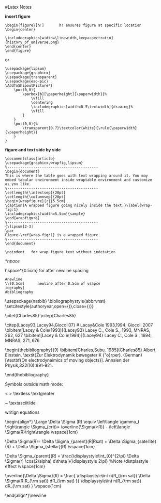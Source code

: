 ﻿
 #Latex Notes
 
 
 
**insert figure**
```
\begin{figure}[h!]       h! ensures figure at specific location
\begin{center}

\includegraphics[width=\linewidth,keepaspectratio]{history_of_universe.png}
\end{center}
\end{figure}
```
or    
```
\usepackage{lipsum}
\usepackage{graphicx}
\usepackage{transparent}
\usepackage{eso-pic}
\AddToShipoutPicture*{
    \put(0,0){
        \parbox[b][\paperheight]{\paperwidth}{%
            \vfill
            \centering
            \includegraphics[width=0.5\textwidth]{drawing}%
            \vfill
        }
    }
    \put(0,0){%
        \transparent{0.7}\textcolor{white}{\rule{\paperwidth}{\paperheight}}
    }
}
```



**figure and text side by side**

```
\documentclass{article}
\usepackage{graphicx,wrapfig,lipsum}
%------------------------------------------
\begin{document}
This is where the table goes with text wrapping around it. You may 
embed tabular environment inside wraptable environment and customize as you like.
%------------------------------------------
\setlength{\intextsep}{20pt}
\setlength{\columnsep}{20pt}
\begin{wrapfigure}{r}{5.5cm}
\caption{A wrapped figure going nicely inside the text.}\label{wrap-fig:1}
\includegraphics[width=5.5cm]{sample}
\end{wrapfigure} 
%------------------------------------------
{\lipsum[2-3]
\par
Figure~\ref{wrap-fig:1} is a wrapped figure.
%------------------------------------------
\end{document}

\noindent   for wrap figure text without indetation
```


**hpace*

hspace*{0.5cm}  for after newline spacing   
```
#newline
\\[0.5cm]      newline after 0.5cm of vsapce
iography}
#bibliography
```

\usepackage{natbib}
\bibliographystyle{abbrvnat}
\setcitestyle{authoryear,open={(},close={)}}


\citet{Charles85}
\citep{Charles85}


\citep{Lacey93,Lacey94,Giocoli07}   # Lacay&Cole 1993,1994; Giocoli 2007
\bibitem[Lacey \& Cole(1993)]{Lacey93}
Lacey C., Cole S., 1993, MNRAS, 262, 627
\bibitem[Lacey \& Cole(1994)]{Lacey94}
Lacey C., Cole S., 1994, MNRAS, 271, 676



\begin{thebibliography}{9}
\bibitem[Charles,Subu, 1985]{Charles85}
Albert Einstein. 
\textit{Zur Elektrodynamik
bewegeter K {\"o}rper}.
(German)
[\textbf{On electrodynaimics of moving objects}].
Annalen der Physik,322(10):891-921.





\end{thebibliography}






Symbols outside math mode:

< >   \textless   \textgreater

 ~ \textasciitilde



writign equations 


\begin{align*}
    \Large
    \Delta \Sigma (R)   \equiv \left\langle \gamma_t \right\rangle \Sigma_{crit}= \overline{\Sigma(<R)} -  \left\langle \Sigma(R)\right\rangle 
    \vspace{1cm}
    
   \Delta \Sigma(R)=   \Delta \Sigma_{parent}(R|Rsat) +  \Delta \Sigma_{satellite}(R) + \Delta \Sigma_{stellar}(R)
   \vspace{1cm}
   
   \Delta \Sigma_{parent}(R)  = \frac{\displaystyle\int_{0}^{2\pi} \Delta \Sigma(r) \cos(2\alpha)  d\theta }{\displaystyle 2\pi}     %Note \distplastyle effect
 \vspace{1cm}
   
 
 \overline{\Delta \Sigma}(R) = \frac{      \displaystyle\int  n(R_{\rm sat})  \Delta \Sigma(R|R_{\rm sat})  dR_{\rm sat}   }{ \displaystyle\int  n(R_{\rm sat})   dR_{\rm sat} }
   \vspace{1cm} 
    
    
\end{align*}\newline


